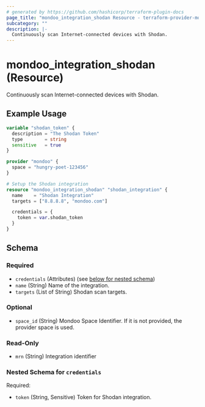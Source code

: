 ```yaml
---
# generated by https://github.com/hashicorp/terraform-plugin-docs
page_title: "mondoo_integration_shodan Resource - terraform-provider-mondoo"
subcategory: ""
description: |-
  Continuously scan Internet-connected devices with Shodan.
---
```


# mondoo_integration_shodan (Resource)

Continuously scan Internet-connected devices with Shodan.

## Example Usage

```terraform
variable "shodan_token" {
  description = "The Shodan Token"
  type        = string
  sensitive   = true
}

provider "mondoo" {
  space = "hungry-poet-123456"
}

# Setup the Shodan integration
resource "mondoo_integration_shodan" "shodan_integration" {
  name    = "Shodan Integration"
  targets = ["8.8.8.8", "mondoo.com"]

  credentials = {
    token = var.shodan_token
  }
}
```

<!-- schema generated by tfplugindocs -->
## Schema

### Required

- `credentials` (Attributes) (see [below for nested schema](#nestedatt--credentials))
- `name` (String) Name of the integration.
- `targets` (List of String) Shodan scan targets.

### Optional

- `space_id` (String) Mondoo Space Identifier. If it is not provided, the provider space is used.

### Read-Only

- `mrn` (String) Integration identifier

<a id="nestedatt--credentials"></a>
### Nested Schema for `credentials`

Required:

- `token` (String, Sensitive) Token for Shodan integration.
